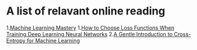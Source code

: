 # A  list of relavant online reading

1.[Machine Learning Mastery](https://machinelearningmastery.com/)
  1.[How to Choose Loss Functions When Training Deep Learning Neural Networks](https://machinelearningmastery.com/how-to-choose-loss-functions-when-training-deep-learning-neural-networks/)
  2.[A Gentle Introduction to Cross-Entropy for Machine Learning](https://machinelearningmastery.com/cross-entropy-for-machine-learning/)

